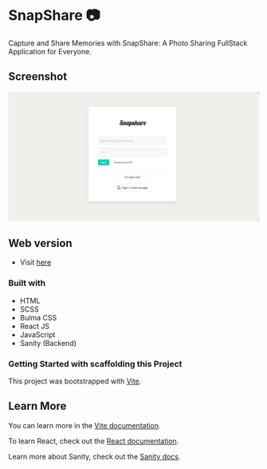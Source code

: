 # SnapShare 📷

Capture and Share Memories with SnapShare: A Photo Sharing FullStack Application for Everyone.

## Screenshot

![](src/assets/screenshot.png)

## Web version

- Visit [here](https://snapshare-sm.vercel.app/)

### Built with

- HTML
- SCSS
- Bulma CSS
- React JS
- JavaScript
- Sanity (Backend)

### Getting Started with scaffolding this Project

This project was bootstrapped with [Vite](https://github.com/vitejs/vite).

## Learn More

You can learn more in the [Vite documentation](https://vitejs.dev/guide/).

To learn React, check out the [React documentation](https://reactjs.org/).

Learn more about Sanity, check out the [Sanity docs](https://www.sanity.io/docs/introduction/getting-started?utm_source=readme).
